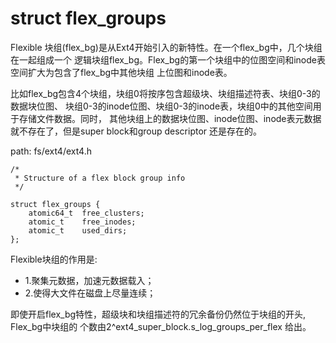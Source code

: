 struct flex_groups
========================================

Flexible 块组(flex_bg)是从Ext4开始引入的新特性。在一个flex_bg中，几个块组在一起组成一个
逻辑块组flex_bg。Flex_bg的第一个块组中的位图空间和inode表空间扩大为包含了flex_bg中其他块组
上位图和inode表。

比如flex_bg包含4个块组，块组0将按序包含超级块、块组描述符表、块组0-3的数据块位图、
块组0-3的inode位图、块组0-3的inode表，块组0中的其他空间用于存储文件数据。同时，
其他块组上的数据块位图、inode位图、inode表元数据就不存在了，但是super block和group descriptor
还是存在的。

path: fs/ext4/ext4.h
```
/*
 * Structure of a flex block group info
 */

struct flex_groups {
    atomic64_t  free_clusters;
    atomic_t    free_inodes;
    atomic_t    used_dirs;
};
```

Flexible块组的作用是:

* 1.聚集元数据，加速元数据载入；
* 2.使得大文件在磁盘上尽量连续；

即使开启flex_bg特性，超级块和块组描述符的冗余备份仍然位于块组的开头, Flex_bg中块组的
个数由2^ext4_super_block.s_log_groups_per_flex 给出。
